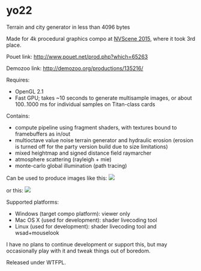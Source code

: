 # yo22
Terrain and city generator in less than 4096 bytes

Made for 4k procedural graphics compo at [NVScene 2015](http://nv.scene.org/), where it took 3rd place.

Pouet link: http://www.pouet.net/prod.php?which=65263

Demozoo link: http://demozoo.org/productions/135216/

Requires:
 - OpenGL 2.1
 - Fast GPU; takes ~10 seconds to generate multisample images, or about 100..1000 ms for individual samples on Titan-class cards

Contains:
- compute pipeline using fragment shaders, with textures bound to framebuffers as in/out
- multioctave value noise terrain generator and hydraulic erosion (erosion is turned off for the party version build due to size limitations)
- mixed heightmap and signed distance field raymarcher
- atmosphere scattering (rayleigh + mie)
- monte-carlo global illumination (path tracing)

Can be used to produce images like this:
![](http://yolp.omgwtf.ru/img/yo22_stage_7.jpg)

or this:
![](http://yolp.omgwtf.ru/img/yo22_stage_4.jpg)

Supported platforms:
 - Windows (target compo platform): viewer only
 - Mac OS X (used for development):  shader livecoding tool
 - Linux (used for development): shader livecoding tool and wsad+mouselook

I have no plans to continue development or support this, but may occasionally play with it and tweak things out of boredom.

Released under WTFPL.

